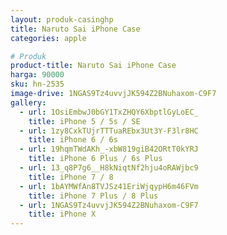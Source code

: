 ```yaml
---
layout: produk-casinghp
title: Naruto Sai iPhone Case
categories: apple

# Produk
product-title: Naruto Sai iPhone Case
harga: 90000
sku: hn-2535
image-drive: 1NGAS9Tz4uvvjJK594Z2BNuhaxom-C9F7
gallery:
  - url: 1OsiEmbwJ0bGY1TxZHQY6XbptlGyLoEC_
    title: iPhone 5 / 5s / SE
  - url: 1zy8CxkTUjrTTTuaREbx3Ut3Y-F3lr8HC
    title: iPhone 6 / 6s
  - url: 19hqmTWdAKh_-xbW819giB42ORtT0kYRJ
    title: iPhone 6 Plus / 6s Plus
  - url: 13_q8P7g6__H8kNiqtNf2hju4oRAWjbc9
    title: iPhone 7 / 8
  - url: 1bAYMWfAn8TVJSz41EriWjqypH6m46FVm
    title: iPhone 7 Plus / 8 Plus
  - url: 1NGAS9Tz4uvvjJK594Z2BNuhaxom-C9F7
    title: iPhone X
---
```

